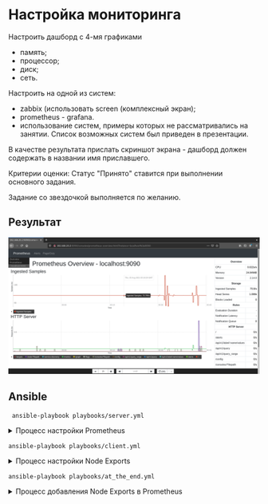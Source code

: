 # Настройка мониторинга

Настроить дашборд с 4-мя графиками
- память;
- процессор;
- диск;
- сеть.

Настроить на одной из систем:
- zabbix (использовать screen (комплексный экран);
- prometheus - grafana.
- использование систем, примеры которых не рассматривались на занятии. Список возможных систем был приведен в презентации.

В качестве результата прислать скриншот экрана - дашборд должен содержать в названии имя приславшего.

Критерии оценки:
Статус "Принято" ставится при выполнении основного задания.

Задание со звездочкой выполняется по желанию.

## Результат

![020/img/screenshot.png](./020/img/screenshot.png)

## Ansible

```shell
 ansible-playbook playbooks/server.yml
```

<details> 
<summary>Процесс настройки Prometheus</summary>

PLAY [Playbook of server (prometheus) initialization] *

TASK [Gathering Facts] 
ok: [vagrant]

TASK [../roles/server : Synchronize datetime | Install chrony] 
ok: [vagrant]

TASK [../roles/server : Synchronize datetime | Turn on chronyd] *
ok: [vagrant]

TASK [../roles/server : Create prometheus user] *
ok: [vagrant]

TASK [../roles/server : Create work paths] 
changed: [vagrant]

TASK [../roles/server : Copy ./prometheus to /usr/local/bin] 
ok: [vagrant]

TASK [../roles/server : Copy ./promtool to /usr/local/bin] 
ok: [vagrant]

TASK [../roles/server : Configure prometeus application | prometheus.yml] *
changed: [vagrant]

TASK [../roles/server : Configure prometeus application | consoles] *
changed: [vagrant]

TASK [../roles/server : Configure prometeus application | console libraries] 
ok: [vagrant]

TASK [../roles/server : Configure prometeus service] 
ok: [vagrant]

TASK [../roles/server : Turn on prometeus service] 
ok: [vagrant]

TASK [../roles/server : Check http] *
ok: [vagrant]

TASK [../roles/server : Check http] *
skipping: [vagrant]

PLAY RECAP 
vagrant                    : ok=13   changed=3    unreachable=0    failed=0    skipped=1    rescued=0    ignored=0 

</details>

```shell
ansible-playbook playbooks/client.yml
```

<details> 
<summary>Процесс настройки Node Exports</summary>


PLAY [Playbook of client (node exporter) initialization] 

TASK [Gathering Facts] 
ok: [vagrant]

TASK [../roles/client : Synchronize datetime | Install chrony] 
ok: [vagrant]

TASK [../roles/client : Synchronize datetime | Turn on chronyd] *
ok: [vagrant]

TASK [../roles/client : Create node exporter user] 
ok: [vagrant]

TASK [../roles/client : Create work paths] 
changed: [vagrant]

TASK [../roles/client : Copy ./node_exporter to /usr/local/bin] *
ok: [vagrant]

TASK [../roles/client : Configure node exporter service] 
ok: [vagrant]

TASK [../roles/client : Turn on node_exporter service] 
ok: [vagrant]

TASK [../roles/client : Check data on client] *
ok: [vagrant]

TASK [../roles/client : Check data on client] *
skipping: [vagrant]

TASK [../roles/client : Show data on client] 
ok: [vagrant] => {
    "msg": {
        "changed": false,
        "connection": "close",
        "content_length": "150",
        "content_type": "text/html; charset=utf-8",
        "cookies": {},
        "cookies_string": "",
        "date": "Thu, 05 Aug 2021 00:57:48 GMT",
        "elapsed": 0,
        "failed": false,
        "msg": "OK (150 bytes)",
        "redirected": false,
        "status": 200,
        "url": "http://localhost:9100"
    }
}

PLAY RECAP 
vagrant                    : ok=10   changed=1    unreachable=0    failed=0    skipped=1    rescued=0    ignored=0   

</details>


```shell
ansible-playbook playbooks/at_the_end.yml
```

<details> 
<summary>Процесс добавления Node Exports в Prometheus</summary>

ansible-playbook playbooks/at_the_end.yml 

PLAY [Playbook of server configure after clent initialization] 

TASK [Gathering Facts] 
ok: [vagrant]

TASK [../roles/at_the_end : Print to screen google authenticator details] *
changed: [vagrant]

TASK [../roles/at_the_end : Update prometheus.yml] 
changed: [vagrant]

RUNNING HANDLER [../roles/at_the_end : service restart prometheus] 
changed: [vagrant]

PLAY RECAP 
vagrant                    : ok=4    changed=3    unreachable=0    failed=0    skipped=0    rescued=0    ignored=0 

</details>